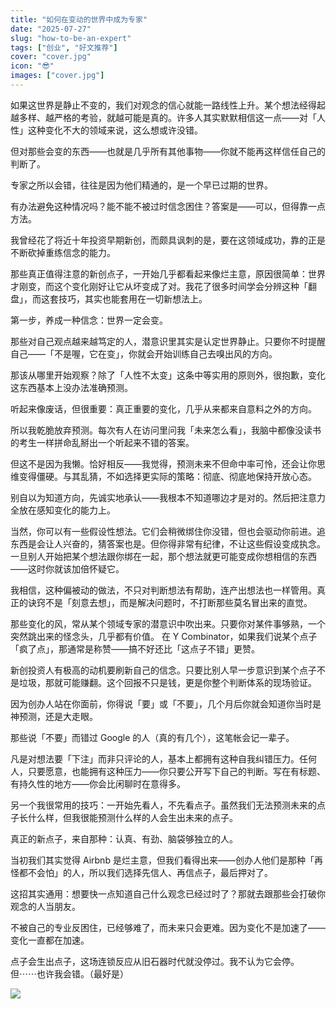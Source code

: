 ```yaml
---
title: "如何在变动的世界中成为专家"
date: "2025-07-27"
slug: "how-to-be-an-expert"
tags: ["创业", "好文推荐"]
cover: "cover.jpg"
icon: "😎"
images: ["cover.jpg"]
---
```

如果这世界是静止不变的，我们对观念的信心就能一路线性上升。某个想法经得起越多样、越严格的考验，就越可能是真的。许多人其实默默相信这一点——对「人性」这种变化不大的领域来说，这么想或许没错。



但对那些会变的东西——也就是几乎所有其他事物——你就不能再这样信任自己的判断了。



专家之所以会错，往往是因为他们精通的，是一个早已过期的世界。



有办法避免这种情况吗？能不能不被过时信念困住？答案是——可以，但得靠一点方法。



我曾经花了将近十年投资早期新创，而颇具讽刺的是，要在这领域成功，靠的正是不断砍掉重练信念的能力。



那些真正值得注意的新创点子，一开始几乎都看起来像烂主意，原因很简单：世界才刚变，而这个变化刚好让它从坏变成了对。我花了很多时间学会分辨这种「翻盘」，而这套技巧，其实也能套用在一切新想法上。



第一步，养成一种信念：世界一定会变。



那些对自己观点越来越笃定的人，潜意识里其实是认定世界静止。只要你不时提醒自己——「不是喔，它在变」，你就会开始训练自己去嗅出风的方向。



那该从哪里开始观察？除了「人性不太变」这条中等实用的原则外，很抱歉，变化这东西基本上没办法准确预测。



听起来像废话，但很重要：真正重要的变化，几乎从来都来自意料之外的方向。



所以我乾脆放弃预测。每次有人在访问里问我「未来怎么看」，我脑中都像没读书的考生一样拼命乱掰出一个听起来不错的答案。



但这不是因为我懒。恰好相反——我觉得，预测未来不但命中率可怜，还会让你思维变得僵硬。与其乱猜，不如选择更实际的策略：彻底、彻底地保持开放心态。



别自以为知道方向，先诚实地承认——我根本不知道哪边才是对的。然后把注意力全放在感知变化的能力上。



当然，你可以有一些假设性想法。它们会稍微绑住你没错，但也会驱动你前进。追东西是会让人兴奋的，猜答案也是。但你得非常有纪律，不让这些假设变成执念。
一旦别人开始把某个想法跟你绑在一起，那个想法就更可能变成你想相信的东西——这时你就该加倍怀疑它。



我相信，这种偏被动的做法，不只对判断想法有帮助，连产出想法也一样管用。真正的诀窍不是「刻意去想」，而是解决问题时，不打断那些莫名冒出来的直觉。



那些变化的风，常从某个领域专家的潜意识中吹出来。只要你对某件事够熟，一个突然跳出来的怪念头，几乎都有价值。
在 Y Combinator，如果我们说某个点子「疯了点」，那通常是称赞——搞不好还比「这点子不错」更赞。



新创投资人有极高的动机要刷新自己的信念。只要比别人早一步意识到某个点子不是垃圾，那就可能赚翻。这个回报不只是钱，更是你整个判断体系的现场验证。



因为创办人站在你面前，你得说「要」或「不要」，几个月后你就会知道你当时是神预测，还是大走眼。



那些说「不要」而错过 Google 的人（真的有几个），这笔帐会记一辈子。



凡是对想法要「下注」而非只评论的人，基本上都拥有这种自我纠错压力。任何人，只要愿意，也能拥有这种压力——你只要公开写下自己的判断。写在有标题、有持久性的地方——你会比闲聊时在意得多。



另一个我很常用的技巧：一开始先看人，不先看点子。虽然我们无法预测未来的点子长什么样，但我很能预测什么样的人会生出未来的点子。



真正的新点子，来自那种：认真、有劲、脑袋够独立的人。



当初我们其实觉得 Airbnb 是烂主意，但我们看得出来——创办人他们是那种「再怪都不会怕」的人，所以我们选择先信人、再信点子，最后押对了。



这招其实通用：想要快一点知道自己什么观念已经过时了？那就去跟那些会打破你观念的人当朋友。



不被自己的专业反困住，已经够难了，而未来只会更难。因为变化不是加速了——变化一直都在加速。



点子会生出点子，这场连锁反应从旧石器时代就没停过。我不认为它会停。
但⋯⋯也许我会错。（最好是）




![](https://prod-files-secure.s3.us-west-2.amazonaws.com/112d0858-5090-4d34-a606-b75eb8d65fd2/46476355-9cf3-4e99-9b7a-3531bc426380/1000202064.png?X-Amz-Algorithm=AWS4-HMAC-SHA256&X-Amz-Content-Sha256=UNSIGNED-PAYLOAD&X-Amz-Credential=ASIAZI2LB466QIICZH4H%2F20250928%2Fus-west-2%2Fs3%2Faws4_request&X-Amz-Date=20250928T221114Z&X-Amz-Expires=3600&X-Amz-Security-Token=IQoJb3JpZ2luX2VjED4aCXVzLXdlc3QtMiJIMEYCIQCSpkVh%2FwTDC0E30K6dJ2XtjZhjB7HIJ6YMPFwjMj%2FjBAIhAKU6WFXrrSzo3%2BsGVtMul23f2w2Lk5Ov%2FM3fGqwrMqNbKogECMf%2F%2F%2F%2F%2F%2F%2F%2F%2F%2FwEQABoMNjM3NDIzMTgzODA1IgzSAOryGYBn3OWqQcgq3APTON8o2l8GZDj7kI5%2Fi7E9asoGudOO66V4uH1An1eBygMSdXwlNbIz%2F1kye9axGU1nOu11g3Qjs%2BxBM7Fu5N4gsxz4JiWNK6c7nmjAyFQrabXmKh%2Bbp3A4lkx8rJQyMzkxSOmIycNWGpqdojM4fe9muLdneEm2Fd%2Blq30gO0IZOYWpZVw3eGLpo207PC2aE3tpZ83zUdC%2BjOnqSC%2F4NhfSdUzXBpcMbTmvd24L88KGu77zmj5BJZBwLLAWu5rcWVsyNOhFnRm%2BK%2FbiQMI8UbxlDe1HyCKfmfTPgTDzre5ZVfIyxFE4OmtBUupXDgGzJzFTtlUr%2FRSpieXq8tkqdBVeoQRHnohKL68YRqKOaXY5QVSXbSg8oWUvQ1JmWefU55695rgHoSXULxZSqIEGyBNC2BZcnjDnrNEOdH8Rvce%2Bz3ORLO7oPpb2tCoSHYGWokef26AgPAJEEgQ29U369txqePrA7wL5vNeFE3C4N5usxdZqgvy4WSoNFTE3Zax6qcGCAdbFuC0ecGEIMDWWMF8et8JMVGb72jWB1WCIfnqL98fnMDHjyO2%2FH0KIJbrWZ6YJNMmyrIEXm4SVtQczjuQd0Z2i4eyWvUIgqQQCmsxQn6mbBwk7XT4JsxhM4jDp2ubGBjqkAduEqBHkjfTaqk4fbeRm%2BmFFy4wJo7uitGKzkLmQ26zCOvFOL5XkC6iBSNREuxERBrxJj0IS26mohCqpdSAN2E01mSz1ev%2Fd%2FCDR5vH43uQrEQz5X%2FNvmAtnsCUSdWBm6wSLIdT9Q1EZrdQjilu2w15d0jz4O6Kp3ypyZc5niu%2BRibwBVXHdR9rReZePTInndTN7D%2FCYwQgBhL7BSbH81v2GxhtP&X-Amz-Signature=1062371887fb35e62032a4dc84004f9ddee96578abd8d0815b21101f777722e8&X-Amz-SignedHeaders=host&x-amz-checksum-mode=ENABLED&x-id=GetObject)

